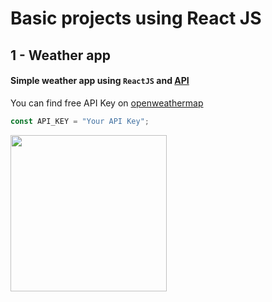 # Basic projects using React JS

## **1 - Weather app**

#### Simple weather app using `ReactJS` and [API](https://home.openweathermap.org/api_keys)

You can find free API Key on [openweathermap](https://openweathermap.org/)

```js
const API_KEY = "Your API Key";
```

<img src="https://github.com/user-attachments/assets/ad026f48-4ecc-4cd2-9368-f9b4c428a283" width="250">
